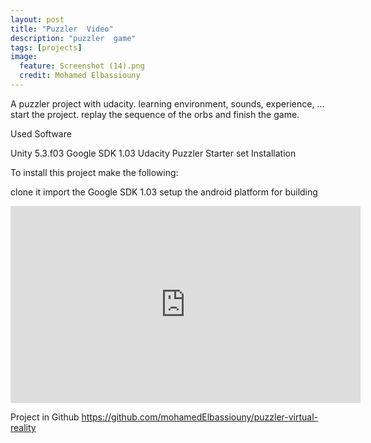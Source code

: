 ```yaml
---
layout: post
title: "Puzzler  Video"
description: "puzzler  game"
tags: [projects]
image:
  feature: Screenshot (14).png
  credit: Mohamed Elbassiouny
---
```

A puzzler project with udacity. learning environment, sounds, experience, ... start the project. replay the sequence of the orbs and finish the game.

Used Software

Unity 5.3.f03
Google SDK 1.03
Udacity Puzzler Starter set
Installation

To install this project make the following:

clone it
import the Google SDK 1.03
setup the android platform for building

<iframe width="560" height="315" src="https://youtu.be/0tm2VWjLPJw" frameborder="0"></iframe>


Project in Github https://github.com/mohamedElbassiouny/puzzler-virtual-reality
